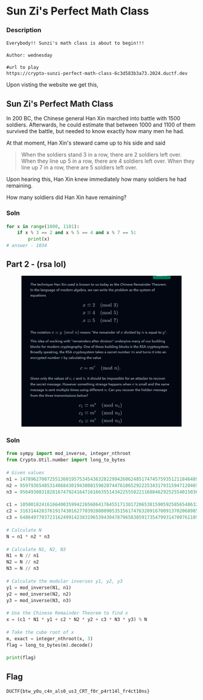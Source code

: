 # Sun Zi's Perfect Math Class

### Description

```
Everybody!! Sunzi's math class is about to begin!!!

Author: wednesday

#url to play
https://crypto-sunzi-perfect-math-class-6c3d583b3a73.2024.ductf.dev
```





Upon visting the website we get this,&#x20;

## Sun Zi's Perfect Math Class

In 200 BC, the Chinese general Han Xin marched into battle with 1500 soldiers. Afterwards, he could estimate that between 1000 and 1100 of them survived the battle, but needed to know exactly how many men he had.

At that moment, Han Xin's steward came up to his side and said

> When the soldiers stand 3 in a row, there are 2 soldiers left over. When they line up 5 in a row, there are 4 soldiers left over. When they line up 7 in a row, there are 5 soldiers left over.

Upon hearing this, Han Xin knew immediately how many soldiers he had remaining.

How many soldiers did Han Xin have remaining?

### Soln&#x20;

```python
for x in range(1000, 1101):
    if x % 3 == 2 and x % 5 == 4 and x % 7 == 5:
        print(x)
# answer - 1034
```

## Part 2 - (rsa lol)

<figure><img src="../../../../.gitbook/assets/image (5) (1).png" alt=""><figcaption></figcaption></figure>

### Soln

```python
from sympy import mod_inverse, integer_nthroot
from Crypto.Util.number import long_to_bytes

# Given values
n1 = 147896270072551360195753454363282299426062485174745759351211846489928910241753224819735285744845837638083944350358908785909584262132415921461693027899236186075383010852224067091477810924118719861660629389172820727449033189259975221664580227157731435894163917841980802021068840549853299166437257181072372761693
n2 = 95979365485314068430194308015982074476106529222534317931594712046922760584774363858267995698339417335986543347292707495833182921439398983540425004105990583813113065124836795470760324876649225576921655233346630422669551713602423987793822459296761403456611062240111812805323779302474406733327110287422659815403
n3 = 95649308318281674792416471616635514342255502211688462925255401503618542159533496090638947784818456347896833168508179425853277740290242297445486511810651365722908240687732315319340403048931123530435501371881740859335793804194315675972192649001074378934213623075830325229416830786633930007188095897620439987817

c1 = 105001824161664003599422656864176455171381720653815905925856548632486703162518989165039084097502312226864233302621924809266126953771761669365659646250634187967109683742983039295269237675751525196938138071285014551966913785883051544245059293702943821571213612968127810604163575545004589035344590577094378024637
c2 = 31631442837619174301627703920800905351561747632091670091370206898569727230073839052473051336225502632628636256671728802750596833679629890303700500900722642779064628589492559614751281751964622696427520120657753178654351971238020964729065716984136077048928869596095134253387969208375978930557763221971977878737
c3 = 64864977037231624991423831965394304787965838591735479931470076118956460041888044329021534008265748308238833071879576193558419510910272917201870797698253331425756509041685848066195410586013190421426307862029999566951239891512032198024716311786896333047799598891440799810584167402219122283692655717691362258659

# Calculate N
N = n1 * n2 * n3

# Calculate N1, N2, N3
N1 = N // n1
N2 = N // n2
N3 = N // n3

# Calculate the modular inverses y1, y2, y3
y1 = mod_inverse(N1, n1)
y2 = mod_inverse(N2, n2)
y3 = mod_inverse(N3, n3)

# Use the Chinese Remainder Theorem to find x
x = (c1 * N1 * y1 + c2 * N2 * y2 + c3 * N3 * y3) % N

# Take the cube root of x
m, exact = integer_nthroot(x, 3)
flag = long_to_bytes(m).decode()

print(flag)

```

## Flag

```
DUCTF{btw_y0u_c4n_als0_us3_CRT_f0r_p4rt14l_fr4ct10ns}
```
